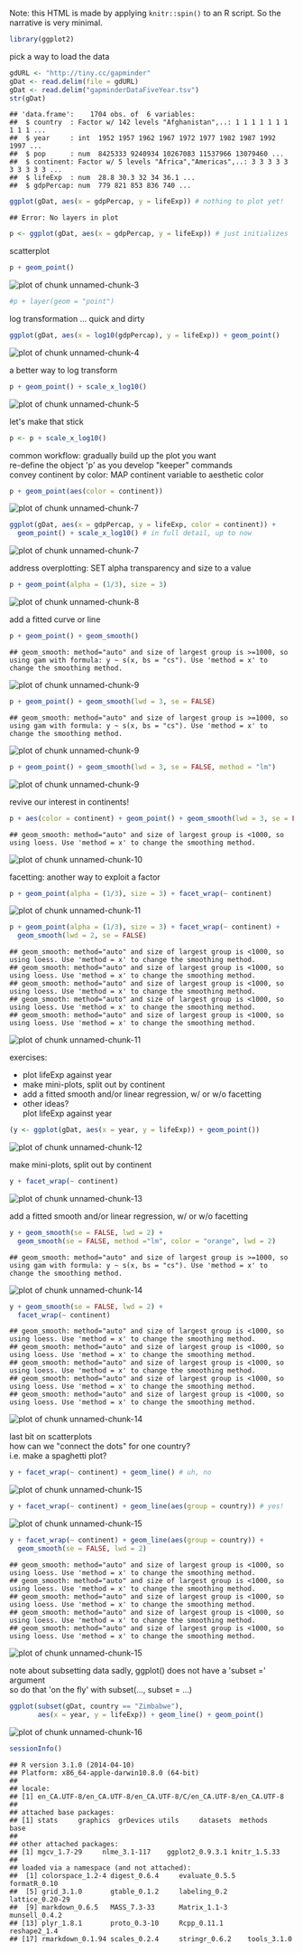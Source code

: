 


Note: this HTML is made by applying `knitr::spin()` to an R script. So the
narrative is very minimal.


```r
library(ggplot2)
```

pick a way to load the data


```r
gdURL <- "http://tiny.cc/gapminder"
gDat <- read.delim(file = gdURL) 
gDat <- read.delim("gapminderDataFiveYear.tsv")
str(gDat)
```

```
## 'data.frame':	1704 obs. of  6 variables:
##  $ country  : Factor w/ 142 levels "Afghanistan",..: 1 1 1 1 1 1 1 1 1 1 ...
##  $ year     : int  1952 1957 1962 1967 1972 1977 1982 1987 1992 1997 ...
##  $ pop      : num  8425333 9240934 10267083 11537966 13079460 ...
##  $ continent: Factor w/ 5 levels "Africa","Americas",..: 3 3 3 3 3 3 3 3 3 3 ...
##  $ lifeExp  : num  28.8 30.3 32 34 36.1 ...
##  $ gdpPercap: num  779 821 853 836 740 ...
```

```r
ggplot(gDat, aes(x = gdpPercap, y = lifeExp)) # nothing to plot yet!
```

```
## Error: No layers in plot
```

```r
p <- ggplot(gDat, aes(x = gdpPercap, y = lifeExp)) # just initializes
```

scatterplot


```r
p + geom_point()
```

![plot of chunk unnamed-chunk-3](figure/scatterplot-unnamed-chunk-3.png) 

```r
#p + layer(geom = "point")
```

log transformation ... quick and dirty


```r
ggplot(gDat, aes(x = log10(gdpPercap), y = lifeExp)) + geom_point()
```

![plot of chunk unnamed-chunk-4](figure/scatterplot-unnamed-chunk-4.png) 

a better way to log transform


```r
p + geom_point() + scale_x_log10()
```

![plot of chunk unnamed-chunk-5](figure/scatterplot-unnamed-chunk-5.png) 

let's make that stick


```r
p <- p + scale_x_log10()
```

common workflow: gradually build up the plot you want  
re-define the object 'p' as you develop "keeper" commands  
convey continent by color: MAP continent variable to aesthetic color


```r
p + geom_point(aes(color = continent))
```

![plot of chunk unnamed-chunk-7](figure/scatterplot-unnamed-chunk-71.png) 

```r
ggplot(gDat, aes(x = gdpPercap, y = lifeExp, color = continent)) +
  geom_point() + scale_x_log10() # in full detail, up to now
```

![plot of chunk unnamed-chunk-7](figure/scatterplot-unnamed-chunk-72.png) 

address overplotting: SET alpha transparency and size to a value


```r
p + geom_point(alpha = (1/3), size = 3)
```

![plot of chunk unnamed-chunk-8](figure/scatterplot-unnamed-chunk-8.png) 

add a fitted curve or line


```r
p + geom_point() + geom_smooth()
```

```
## geom_smooth: method="auto" and size of largest group is >=1000, so using gam with formula: y ~ s(x, bs = "cs"). Use 'method = x' to change the smoothing method.
```

![plot of chunk unnamed-chunk-9](figure/scatterplot-unnamed-chunk-91.png) 

```r
p + geom_point() + geom_smooth(lwd = 3, se = FALSE)
```

```
## geom_smooth: method="auto" and size of largest group is >=1000, so using gam with formula: y ~ s(x, bs = "cs"). Use 'method = x' to change the smoothing method.
```

![plot of chunk unnamed-chunk-9](figure/scatterplot-unnamed-chunk-92.png) 

```r
p + geom_point() + geom_smooth(lwd = 3, se = FALSE, method = "lm")
```

![plot of chunk unnamed-chunk-9](figure/scatterplot-unnamed-chunk-93.png) 

revive our interest in continents!


```r
p + aes(color = continent) + geom_point() + geom_smooth(lwd = 3, se = FALSE)
```

```
## geom_smooth: method="auto" and size of largest group is <1000, so using loess. Use 'method = x' to change the smoothing method.
```

![plot of chunk unnamed-chunk-10](figure/scatterplot-unnamed-chunk-10.png) 

facetting: another way to exploit a factor


```r
p + geom_point(alpha = (1/3), size = 3) + facet_wrap(~ continent)
```

![plot of chunk unnamed-chunk-11](figure/scatterplot-unnamed-chunk-111.png) 

```r
p + geom_point(alpha = (1/3), size = 3) + facet_wrap(~ continent) +
  geom_smooth(lwd = 2, se = FALSE)
```

```
## geom_smooth: method="auto" and size of largest group is <1000, so using loess. Use 'method = x' to change the smoothing method.
## geom_smooth: method="auto" and size of largest group is <1000, so using loess. Use 'method = x' to change the smoothing method.
## geom_smooth: method="auto" and size of largest group is <1000, so using loess. Use 'method = x' to change the smoothing method.
## geom_smooth: method="auto" and size of largest group is <1000, so using loess. Use 'method = x' to change the smoothing method.
## geom_smooth: method="auto" and size of largest group is <1000, so using loess. Use 'method = x' to change the smoothing method.
```

![plot of chunk unnamed-chunk-11](figure/scatterplot-unnamed-chunk-112.png) 

exercises:  
* plot lifeExp against year  
* make mini-plots, split out by continent  
* add a fitted smooth and/or linear regression, w/ or w/o facetting  
* other ideas?  
plot lifeExp against year


```r
(y <- ggplot(gDat, aes(x = year, y = lifeExp)) + geom_point())
```

![plot of chunk unnamed-chunk-12](figure/scatterplot-unnamed-chunk-12.png) 

make mini-plots, split out by continent


```r
y + facet_wrap(~ continent)
```

![plot of chunk unnamed-chunk-13](figure/scatterplot-unnamed-chunk-13.png) 

add a fitted smooth and/or linear regression, w/ or w/o facetting


```r
y + geom_smooth(se = FALSE, lwd = 2) +
  geom_smooth(se = FALSE, method ="lm", color = "orange", lwd = 2)
```

```
## geom_smooth: method="auto" and size of largest group is >=1000, so using gam with formula: y ~ s(x, bs = "cs"). Use 'method = x' to change the smoothing method.
```

![plot of chunk unnamed-chunk-14](figure/scatterplot-unnamed-chunk-141.png) 

```r
y + geom_smooth(se = FALSE, lwd = 2) +
  facet_wrap(~ continent)
```

```
## geom_smooth: method="auto" and size of largest group is <1000, so using loess. Use 'method = x' to change the smoothing method.
## geom_smooth: method="auto" and size of largest group is <1000, so using loess. Use 'method = x' to change the smoothing method.
## geom_smooth: method="auto" and size of largest group is <1000, so using loess. Use 'method = x' to change the smoothing method.
## geom_smooth: method="auto" and size of largest group is <1000, so using loess. Use 'method = x' to change the smoothing method.
## geom_smooth: method="auto" and size of largest group is <1000, so using loess. Use 'method = x' to change the smoothing method.
```

![plot of chunk unnamed-chunk-14](figure/scatterplot-unnamed-chunk-142.png) 

last bit on scatterplots  
how can we "connect the dots" for one country?  
i.e. make a spaghetti plot?


```r
y + facet_wrap(~ continent) + geom_line() # uh, no
```

![plot of chunk unnamed-chunk-15](figure/scatterplot-unnamed-chunk-151.png) 

```r
y + facet_wrap(~ continent) + geom_line(aes(group = country)) # yes!
```

![plot of chunk unnamed-chunk-15](figure/scatterplot-unnamed-chunk-152.png) 

```r
y + facet_wrap(~ continent) + geom_line(aes(group = country)) +
  geom_smooth(se = FALSE, lwd = 2) 
```

```
## geom_smooth: method="auto" and size of largest group is <1000, so using loess. Use 'method = x' to change the smoothing method.
## geom_smooth: method="auto" and size of largest group is <1000, so using loess. Use 'method = x' to change the smoothing method.
## geom_smooth: method="auto" and size of largest group is <1000, so using loess. Use 'method = x' to change the smoothing method.
## geom_smooth: method="auto" and size of largest group is <1000, so using loess. Use 'method = x' to change the smoothing method.
## geom_smooth: method="auto" and size of largest group is <1000, so using loess. Use 'method = x' to change the smoothing method.
```

![plot of chunk unnamed-chunk-15](figure/scatterplot-unnamed-chunk-153.png) 

note about subsetting data
sadly, ggplot() does not have a 'subset =' argument  
so do that 'on the fly' with subset(..., subset = ...)


```r
ggplot(subset(gDat, country == "Zimbabwe"),
       aes(x = year, y = lifeExp)) + geom_line() + geom_point()
```

![plot of chunk unnamed-chunk-16](figure/scatterplot-unnamed-chunk-16.png) 

```r
sessionInfo()
```

```
## R version 3.1.0 (2014-04-10)
## Platform: x86_64-apple-darwin10.8.0 (64-bit)
## 
## locale:
## [1] en_CA.UTF-8/en_CA.UTF-8/en_CA.UTF-8/C/en_CA.UTF-8/en_CA.UTF-8
## 
## attached base packages:
## [1] stats     graphics  grDevices utils     datasets  methods   base     
## 
## other attached packages:
## [1] mgcv_1.7-29     nlme_3.1-117    ggplot2_0.9.3.1 knitr_1.5.33   
## 
## loaded via a namespace (and not attached):
##  [1] colorspace_1.2-4 digest_0.6.4     evaluate_0.5.5   formatR_0.10    
##  [5] grid_3.1.0       gtable_0.1.2     labeling_0.2     lattice_0.20-29 
##  [9] markdown_0.6.5   MASS_7.3-33      Matrix_1.1-3     munsell_0.4.2   
## [13] plyr_1.8.1       proto_0.3-10     Rcpp_0.11.1      reshape2_1.4    
## [17] rmarkdown_0.1.94 scales_0.2.4     stringr_0.6.2    tools_3.1.0
```

